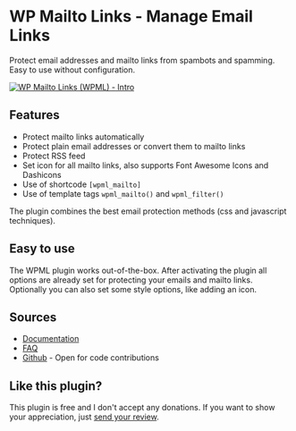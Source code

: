WP Mailto Links - Manage Email Links
====================================


Protect email addresses and mailto links from spambots and spamming. Easy to use without configuration.

[![WP Mailto Links (WPML) - Intro](http://img.youtube.com/vi/NxHnJWQnyuY/0.jpg)](http://www.youtube.com/watch?v=NxHnJWQnyuY "WP Mailto Links (WPML) - Intro")


Features
--------

 - Protect mailto links automatically
 - Protect plain email addresses or convert them to mailto links
 - Protect RSS feed
 - Set icon for all mailto links, also supports Font Awesome Icons and Dashicons
 - Use of shortcode `[wpml_mailto]`
 - Use of template tags `wpml_mailto()` and `wpml_filter()`

The plugin combines the best email protection methods (css and javascript techniques).


Easy to use
-----------

The WPML plugin works out-of-the-box. After activating the plugin all options are already set for protecting your emails and mailto links. Optionally you can also set some style options, like adding an icon.


Sources
-------

 - [Documentation](http://wordpress.org/extend/plugins/wp-mailto-links/other_notes/)
 - [FAQ](http://wordpress.org/extend/plugins/wp-mailto-links/faq/)
 - [Github](https://github.com/freelancephp/WP-Mailto-Links) - Open for code contributions


Like this plugin?
-----------------

This plugin is free and I don't accept any donations. If you want to show your appreciation, just [send your review](http://wordpress.org/support/view/plugin-reviews/wp-mailto-links).
